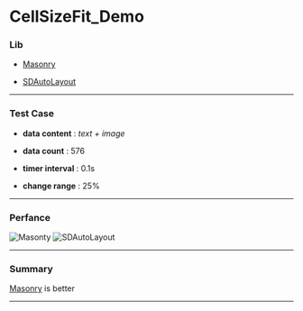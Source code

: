 # CellSizeFit_Demo

### Lib

- [Masonry](https://github.com/SnapKit/Masonry)

- [SDAutoLayout](https://github.com/gsdios/SDAutoLayout)

---

### Test Case

* __data content__ : *text + image*

* __data count__ : 576

* __timer interval__ : 0.1s

* __change range__ : 25%

---

### Perfance

![Masonty](https://raw.githubusercontent.com/lyandy/CellSizeFit_Demo/master/gif/Masonry.gif)    ![SDAutoLayout](https://raw.githubusercontent.com/lyandy/CellSizeFit_Demo/master/gif/SDAutoLayout.gif)

---

### Summary

[Masonry](https://github.com/SnapKit/Masonry) is better

---
